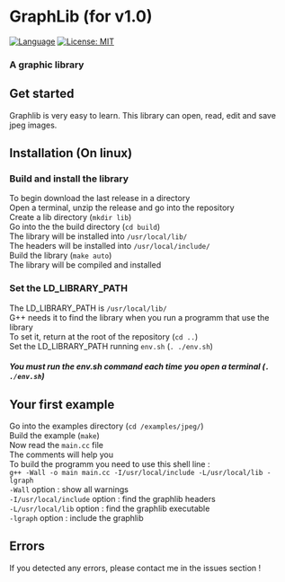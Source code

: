 # GraphLib (for v1.0)
[![Language](https://img.shields.io/badge/language-C%2B%2B11-green.svg)](https://isocpp.org)
[![License: MIT](https://img.shields.io/badge/License-MIT-yellow.svg)](https://opensource.org/licenses/MIT)
### A graphic library

## Get started
Graphlib is very easy to learn. This library can open, read, edit and save jpeg images.

## Installation (On linux)
### Build and install the library
To begin download the last release in a directory  
Open a terminal, unzip the release and go into the repository  
Create a lib directory (`mkdir lib`)  
Go into the the build directory (`cd build`)  
The library will be installed into `/usr/local/lib/`  
The headers will be installed into `/usr/local/include/`  
Build the library (`make auto`)  
The library will be compiled and installed

### Set the LD_LIBRARY_PATH
The LD_LIBRARY_PATH is `/usr/local/lib/`  
G++ needs it to find the library when you run a programm that use the library  
To set it, return at the root of the repository (`cd ..`)  
Set the LD_LIBRARY_PATH running `env.sh` (`. ./env.sh`)  
##### You must run the env.sh command each time you open a terminal (`. ./env.sh`)

## Your first example
Go into the examples directory (`cd /examples/jpeg/`)  
Build the example (`make`)  
Now read the `main.cc` file  
The comments will help you  
To build the programm you need to use this shell line :  
`g++ -Wall -o main main.cc -I/usr/local/include -L/usr/local/lib -lgraph`  
`-Wall` option : show all warnings  
`-I/usr/local/include` option : find the graphlib headers  
`-L/usr/local/lib` option : find the graphlib executable  
`-lgraph` option : include the graphlib

## Errors
If you detected any errors, please contact me in the issues section !
